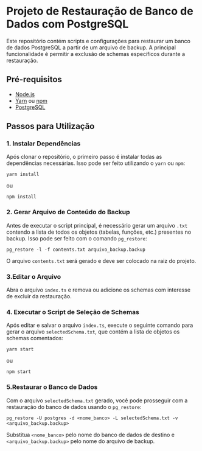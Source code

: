 # Projeto de Restauração de Banco de Dados com PostgreSQL

Este repositório contém scripts e configurações para restaurar um banco de dados PostgreSQL a partir de um arquivo de backup. A principal funcionalidade é permitir a exclusão de schemas específicos durante a restauração.

## Pré-requisitos

- [Node.js](https://nodejs.org/)
- [Yarn](https://yarnpkg.com/) ou [npm](https://www.npmjs.com/)
- [PostgreSQL](https://www.postgresql.org/)

## Passos para Utilização

### 1. Instalar Dependências

Após clonar o repositório, o primeiro passo é instalar todas as dependências necessárias. Isso pode ser feito utilizando o `yarn` ou `npm`:

```
yarn install
```
ou 
```
npm install
```

### 2. Gerar Arquivo de Conteúdo do Backup

Antes de executar o script principal, é necessário gerar um arquivo `.txt` contendo a lista de todos os objetos (tabelas, funções, etc.) presentes no backup. Isso pode ser feito com o comando `pg_restore`:

```
pg_restore -l -f contents.txt arquivo_backup.backup
```

O arquivo `contents.txt` será gerado e deve ser colocado na raiz do projeto.

### 3.Editar o Arquivo 

Abra o arquivo `index.ts` e remova ou adicione os schemas com interesse de excluir da restauração.

### 4. Executar o Script de Seleção de Schemas
Após editar e salvar o arquivo `index.ts`, execute o seguinte comando para gerar o arquivo `selectedSchema.txt`, que contém a lista de objetos os schemas comentados:

```
yarn start
```
ou 
```
npm start
```

### 5.Restaurar o Banco de Dados

Com o arquivo `selectedSchema.txt` gerado, você pode prosseguir com a restauração do banco de dados usando o `pg_restore`:

```
pg_restore -U postgres -d <nome_banco> -L selectedSchema.txt -v <arquivo_backup.backup>
```

Substitua `<nome_banco>` pelo nome do banco de dados de destino e `<arquivo_backup.backup>` pelo nome do arquivo de backup.